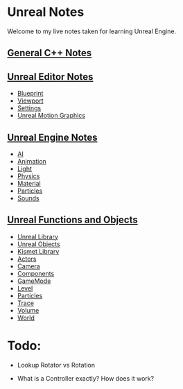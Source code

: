 # Unreal Notes

Welcome to my live notes taken for learning Unreal Engine.

## [General C++ Notes](./cpp-notes.md)

## [Unreal Editor Notes](./unreal-editor-notes.md)
- [Blueprint](./unreal-editor-notes.md#blueprint)
- [Viewport](./unreal-editor-notes.md#viewport)
- [Settings](./unreal-editor-notes.md#settings)
- [Unreal Motion Graphics](./unreal-editor-notes.md#unreal-motion-graphics)

## [Unreal Engine Notes](./unreal-engine-notes.md)
- [AI](./unreal-engine-notes.md#ai)
- [Animation](./unreal-engine-notes.md#animation)
- [Light](./unreal-engine-notes.md#light)
- [Physics](./unreal-engine-notes.md#physics)
- [Material](./unreal-engine-notes.md#material)
- [Particles](./unreal-engine-notes.md#particles)
- [Sounds](./unreal-engine-notes.md#sounds)

## [Unreal Functions and Objects](./unreal-objects.md)
- [Unreal Library](./unreal-objects.md#unreal-library)
- [Unreal Objects](./unreal-objects.md#unreal-objects)
- [Kismet Library](./unreal-objects.md#kismet-library)
- [Actors](./unreal-objects.md#actors)
- [Camera](./unreal-objects.md#camera)
- [Components](./unreal-objects.md#components)
- [GameMode](./unreal-objects.md#gamemode)
- [Level](./unreal-objects.md#level)
- [Particles](./unreal-objects.md#particles)
- [Trace](./unreal-objects.md#trace)
- [Volume](./unreal-objects.md#volume)
- [World](./unreal-objects.md#uworld)

# Todo:

- Lookup Rotator vs Rotation

- What is a Controller exactly? How does it work? 
